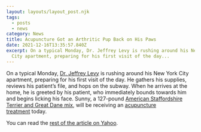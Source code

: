 ```yaml
---
layout: layouts/layout_post.njk
tags:
  - posts
  - news
category: News
title: Acupuncture Got an Arthritic Pup Back on His Paws
date: 2021-12-16T13:35:57.840Z
excerpt: On a typical Monday, Dr. Jeffrey Levy is rushing around his New York
  City apartment, preparing for his first visit of the day...
---
```

On a typical Monday, [Dr. Jeffrey Levy](https://housecallvetnyc.com/) is rushing around his New York City apartment, preparing for his first visit of the day. He gathers his supplies, reviews his patient’s file, and hops on the subway. When he arrives at the home, he is greeted by his patient, who immediately bounds towards him and begins licking his face. Sunny, a 127-pound [American Staffordshire Terrier and Great Dane mix](https://www.goodhousekeeping.com/life/pets/advice/g1737/largest-dog-breeds/https://www.goodhousekeeping.com/life/pets/g3414/cutest-mixed-breed-dogs/), will be receiving an [acupuncture treatment](https://www.goodhousekeeping.com/health/a47373/acupuncture-for-hot-flashes/) today.

You can read the [rest of the article on Yahoo](https://www.yahoo.com/lifestyle/acupuncture-got-arthritic-pup-back-152900793.html).